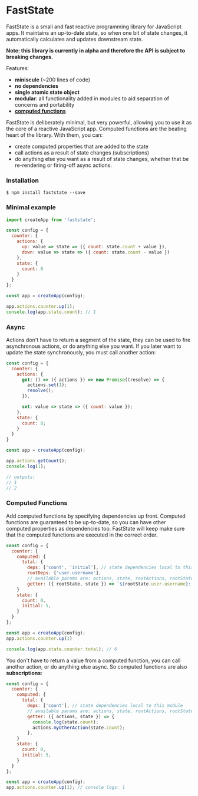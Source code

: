 # FastState

FastState is a small and fast reactive programming library for JavaScript apps. It maintains an up-to-date state, so when one bit of state changes, it automatically calculates and updates downstream state.

**Note: this library is currently in alpha and therefore the API is subject to breaking changes.**

Features:
- **miniscule** (~200 lines of code)
- **no dependencies**
- **single atomic state object**
- **modular**: all functionality added in modules to aid separation of concerns and portability
- [**computed functions**](https://github.com/andyjessop/faststate#computed-functions)

FastState is deliberately minimal, but very powerful, allowing you to use it as the core of a reactive JavaScript app. Computed functions are the beating heart of the library. With them, you can:
- create computed properties that are added to the state
- call actions as a result of state changes (subscriptions)
- do anything else you want as a result of state changes, whether that be re-rendering or firing-off async actions.

### Installation
```
$ npm install faststate --save
```

### Minimal example
```js
import createApp from 'faststate';

const config = {
  counter: {
    actions: {
      up: value => state => ({ count: state.count + value }),
      down: value => state => ({ count: state.count - value })
    },
    state: {
      count: 0
    }
  }
};

const app = createApp(config);

app.actions.counter.up(1);
console.log(app.state.count); // 1

```

### Async
Actions don't have to return a segment of the state, they can be used to fire asynchronous actions, or do anything else you want. If you later want to update the state synchronously, you must call another action:

```js
const config = {
  counter: {
    actions: {
      get: () => ({ actions }) => new Promise((resolve) => {
        actions.set(1);
        resolve();
      }),

      set: value => state => ({ count: value });
    },
    state: {
      count: 0;
    }
  }
}

const app = createApp(config);

app.actions.getCount();
console.log(1);

// outputs:
// 1
// 2
```

### Computed Functions
Add computed functions by specifying dependencies up front. Computed functions are guaranteed to be up-to-date, so you can have other computed properties as dependencies too. FastState will keep make sure that the computed functions are executed in the correct order.

```js
const config = {
  counter: {
    computed: {
      total: {
        deps: ['count', 'initial'], // state dependencies local to this module
        rootDeps: ['user.username'],
        // available params are: actions, state, rootActions, rootState
        getter: ({ rootState, state }) => `${rootState.user.username}: ${state.count + state.initial}`,
    }
    state: {
      count: 0,
      initial: 5,
    }
  }
};

const app = createApp(config);
app.actions.counter.up(1)

console.log(app.state.counter.total); // 6
```

You don't have to return a value from a computed function, you can call another action, or do anything else async. So computed functions are also **subscriptions**:

```js
const config = {
  counter: {
    computed: {
      total: {
        deps: ['count'], // state dependencies local to this module
        // available params are: actions, state, rootActions, rootState
        getter: ({ actions, state }) => {
          console.log(state.count);
          actions.myOtherAction(state.count);
        },
    }
    state: {
      count: 0,
      initial: 5,
    }
  }
};

const app = createApp(config);
app.actions.counter.up(1); // console logs: 1
```
